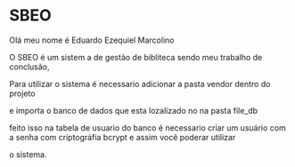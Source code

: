 # SBEO

Olá meu nome é Eduardo Ezequiel Marcolino

O SBEO é um sistem a de gestão de bibliteca sendo meu trabalho de conclusão,

Para utilizar o sistema é necessario adicionar a pasta vendor dentro do projeto

e importa o banco de dados que esta lozalizado no na pasta file_db 

feito isso na tabela de usuario do banco é necessario criar um usuário com a senha com criptográfia bcrypt e assim você poderar utilizar

o sistema.
